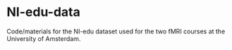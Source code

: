 # NI-edu-data
Code/materials for the NI-edu dataset used for the two fMRI courses at the University of Amsterdam.

